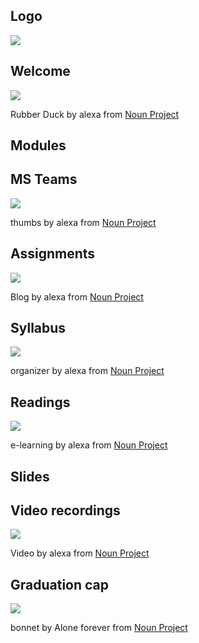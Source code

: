 ## Logo

![](img/noun-antivirus-3171211.png)

## Welcome

![](img/noun-rubber-duck-5286676)

Rubber Duck by alexa from <a href="https://thenounproject.com/browse/icons/term/rubber-duck/" target="_blank" title="Rubber Duck Icons">Noun Project</a>

## Modules

## MS Teams

![](img/noun-thumbs-5190976.svg)

thumbs by alexa from <a href="https://thenounproject.com/browse/icons/term/thumbs/" target="_blank" title="thumbs Icons">Noun Project</a>

## Assignments

![](img/noun-blog-4946739.svg)

Blog by alexa from <a href="https://thenounproject.com/browse/icons/term/blog/" target="_blank" title="Blog Icons">Noun Project</a>

## Syllabus

![](img/noun-organizer-4946740.svg)

organizer by alexa from <a href="https://thenounproject.com/browse/icons/term/organizer/" target="_blank" title="organizer Icons">Noun Project</a>

## Readings

![](img/noun-e-learning-5286747.svg)

e-learning by alexa from <a href="https://thenounproject.com/browse/icons/term/e-learning/" target="_blank" title="e-learning Icons">Noun Project</a>

## Slides

## Video recordings

![](img/noun-video-4946738.svg)

Video by alexa from <a href="https://thenounproject.com/browse/icons/term/video/" target="_blank" title="Video Icons">Noun Project</a>

## Graduation cap

![](img/noun-bonnet-1817682.svg)

bonnet by Alone forever from <a href="https://thenounproject.com/browse/icons/term/bonnet/" target="_blank" title="bonnet Icons">Noun Project</a>

